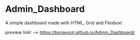 # Admin_Dashboard

A simple dashboard made with HTML, Grid and Flexbox!

preview link! --> https://bonavoot.github.io/Admin_Dashboard/

